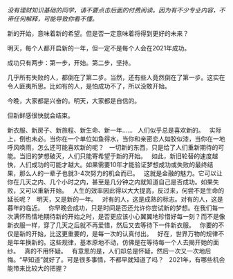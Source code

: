   
*没有理财知识基础的同学，请不要点击后面的付费阅读。因为有不少专业内容，不带任何解释，可能导致你看不懂。*
  
  
新的开始，意味着新的希望。但是否一定意味着将得到更好的未来？
  
明天，每个人都开启新的一年，但一定不是每个人会在2021年成功。
  
成功只有两步：第一步，开始。第二步，坚持。
  
几乎所有失败的人，都倒在了第二步。当然，还有些人竟然倒在了第一步。这实在令人匪夷所思。比如有的人，是怕成功不了，所以没敢开始。
  
今晚，大家都是兴奋的。明天，大家都是自信的。  
  
但新鲜感很快就会结束。
  
  
新衣服、新房子、新旅程、新生命、新一年......
 
人们似乎总是喜欢新的。
 
实际上，倒也未必。当你在一个单位如鱼得水，当你和亲密恋人如胶似漆，当你在一地呼风唤雨，怎么还可能喜欢新的呢？
 
一切新的东西，只是给了人们重新期待的可能。当旧的梦想破灭，人们只能寄希望于新的开始。
 
如此，新旧轮替的速度越快，人们成功的可能才越大。如果需要10年才能验证梦想成功或失败的最终结果，那么人的一辈子也就3-4次努力的机会而已。
 
这就是金融的魅力。它可以让你在几天之内、几个小时之内，甚至是几分钟之内就知道自己是否成功。如果失败，又可以重新开始。
 
人生的效率因此得以大大提高，反过来，何尝不是生命的延长呢？
 
明天，又是新的一年。
 
对有的人，这是成熟的标志。对有的人，这是暮年的临近。
 
你早晚会成功，只是时间是否还允许你尝试新的梦想。在我们每一次满怀热情地期待新的开始之时，是否更应该小心翼翼地珍惜好每一刻？而不是像新衣服一样，穿了几天之后就不再爱惜，然后又去等待下一件新衣服。
 
你要的不仅是新的开始，比这更重要的，是每一次的认真付出。
 
好在，世界万物的规律不是年年换新的。这些规律，基本原地不动，仿佛是在等待每一个人去揭开她的面纱。
 
真的不用怀疑。
 
有意思的是，人们却总是怀疑，然后一次又一次地后悔。“早知道”就好了。可是很多事情，不都早就知道了吗？
 
2021年，有哪些机会能带来比较大的把握？